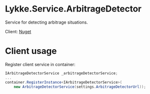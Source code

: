 # Lykke.Service.ArbitrageDetector

Service for detecting arbitrage situations.

Client: [Nuget](https://www.nuget.org/packages/Lykke.Service.ArbitrageDetector.Client)

# Client usage

Register client service in container:

```cs
IArbitrageDetectorService _arbitrageDetectorService;
...
container.RegisterInstance<IArbitrageDetectorService>(
    new ArbitrageDetectorService(settings.ArbitrageDetectorUrl));
```